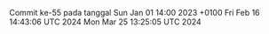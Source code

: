 Commit ke-55 pada tanggal Sun Jan 01 14:00 2023 +0100
Fri Feb 16 14:43:06 UTC 2024
Mon Mar 25 13:25:05 UTC 2024
